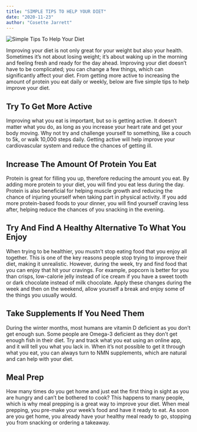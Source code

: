 ```yaml
---
title: "SIMPLE TIPS TO HELP YOUR DIET"
date: "2020-11-23"
author: "Cosette Jarrett"
---
```

![Simple Tips To Help Your Diet](https://artofhealthyliving.com/wp-content/uploads/2020/11/simple_tips_to_help_your_diet.png)

Improving your diet is not only great for your weight but also your health. Sometimes it’s not about losing weight; it’s about waking up in the morning and feeling fresh and ready for the day ahead. Improving your diet doesn’t have to be complicated; you can change a few things, which can significantly affect your diet. From getting more active to increasing the amount of protein you eat daily or weekly, below are five simple tips to help improve your diet.

## Try To Get More Active

Improving what you eat is important, but so is getting active. It doesn’t matter what you do, as long as you increase your heart rate and get your body moving. Why not try and challenge yourself to something, like a couch to 5k, or walk 10,000 steps daily. Getting active will help improve your cardiovascular system and reduce the chances of getting ill.

## Increase The Amount Of Protein You Eat

Protein is great for filling you up, therefore reducing the amount you eat. By adding more protein to your diet, you will find you eat less during the day. Protein is also beneficial for helping muscle growth and reducing the chance of injuring yourself when taking part in physical activity. If you add more protein-based foods to your dinner, you will find yourself craving less after, helping reduce the chances of you snacking in the evening.

## Try And Find A Healthy Alternative To What You Enjoy 

When trying to be healthier, you mustn’t stop eating food that you enjoy all together. This is one of the key reasons people stop trying to improve their diet, making it unrealistic. However, during the week, try and find food that you can enjoy that hit your cravings. For example, popcorn is better for you than crisps, low-calorie jelly instead of ice cream if you have a sweet tooth or dark chocolate instead of milk chocolate. Apply these changes during the week and then on the weekend, allow yourself a break and enjoy some of the things you usually would.


## Take Supplements If You Need Them

During the winter months, most humans are vitamin D deficient as you don’t get enough sun. Some people are Omega-3 deficient as they don’t get enough fish in their diet. Try and track what you eat using an online app, and it will tell you what you lack in. When it’s not possible to get it through what you eat, you can always turn to NMN supplements, which are natural and can help with your diet.

## Meal Prep

How many times do you get home and just eat the first thing in sight as you are hungry and can’t be bothered to cook? This happens to many people, which is why meal prepping is a great way to improve your diet. When meal prepping, you pre-make your week’s food and have it ready to eat. As soon are you get home, you already have your healthy meal ready to go, stopping you from snacking or ordering a takeaway.